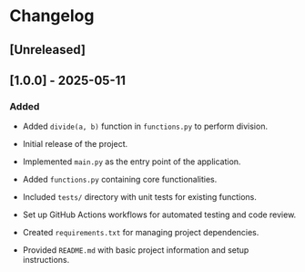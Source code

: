 # Changelog

## [Unreleased]

## [1.0.0] - 2025-05-11

### Added
- Added `divide(a, b)` function in `functions.py` to perform division.



- Initial release of the project.
- Implemented `main.py` as the entry point of the application.
- Added `functions.py` containing core functionalities.
- Included `tests/` directory with unit tests for existing functions.
- Set up GitHub Actions workflows for automated testing and code review.
- Created `requirements.txt` for managing project dependencies.
- Provided `README.md` with basic project information and setup instructions.
